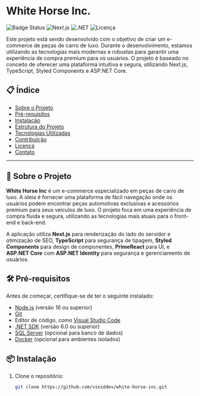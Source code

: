 # White Horse Inc.

![Badge Status](https://img.shields.io/badge/status-Em%20Desenvolvimento-yellow)
![Next.js](https://img.shields.io/badge/Next.js-%3E%3D%2012.0-blue)
![.NET](https://img.shields.io/badge/.NET-%3E%3D%206.0-blue)
![Licença](https://img.shields.io/badge/licen%C3%A7a-MIT-green)

Este projeto está sendo desenvolvido com o objetivo de criar um e-commerce de peças de carro de luxo. Durante o desenvolvimento, estamos utilizando as tecnologias mais modernas e robustas para garantir uma experiência de compra premium para os usuários. O projeto é baseado no conceito de oferecer uma plataforma intuitiva e segura, utilizando Next.js, TypeScript, Styled Components e ASP.NET Core.

## 📋 Índice

- [Sobre o Projeto](#sobre-o-projeto)
- [Pré-requisitos](#pré-requisitos)
- [Instalação](#instalação)
- [Estrutura do Projeto](#estrutura-do-projeto)
- [Tecnologias Utilizadas](#tecnologias-utilizadas)
- [Contribuição](#contribuição)
- [Licença](#licença)
- [Contato](#contato)

---

## 🚀 Sobre o Projeto

**White Horse Inc** é um e-commerce especializado em peças de carro de luxo. A ideia é fornecer uma plataforma de fácil navegação onde os usuários podem encontrar peças automotivas exclusivas e acessórios premium para seus veículos de luxo. O projeto foca em uma experiência de compra fluida e segura, utilizando as tecnologias mais atuais para o front-end e back-end.

A aplicação utiliza **Next.js** para renderização do lado do servidor e otimização de SEO, **TypeScript** para segurança de tipagem, **Styled Components** para design de componentes, **PrimeReact** para UI, e **ASP.NET Core** com **ASP.NET Identity** para segurança e gerenciamento de usuários.

## 🛠 Pré-requisitos

Antes de começar, certifique-se de ter o seguinte instalado:

- [Node.js](https://nodejs.org/) (versão 16 ou superior)
- [Git](https://git-scm.com/)
- Editor de código, como [Visual Studio Code](https://code.visualstudio.com/)
- [.NET SDK](https://dotnet.microsoft.com/download) (versão 6.0 ou superior)
- [SQL Server](https://www.microsoft.com/en-us/sql-server) (opcional para banco de dados)
- [Docker](https://www.docker.com/) (opcional para ambientes isolados)

## 📦 Instalação

1. Clone o repositório:
   ```bash
   git clone https://github.com/viniddev/white-horse-inc.git